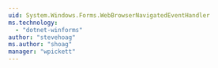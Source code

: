 ```yaml
---
uid: System.Windows.Forms.WebBrowserNavigatedEventHandler
ms.technology: 
  - "dotnet-winforms"
author: "stevehoag"
ms.author: "shoag"
manager: "wpickett"
---
```

